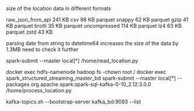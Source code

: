size of the location data in different formats

raw_json_from_api 241 KB
csv 98 KB
parquet snappy 62 KB
parquet gzip 41 KB
parquet brotli 35 KB
parquet uncompressed 114 KB
parquet lz4 63 KB
parquet zstd 43 KB

parsing date from string to datetime64 increases the size of the data by 1.3MB
need to check it further




spark-submit --master local[*] /home/read_location.py

docker exec hdfs-namenode hadoop fs -chown root /
docker exec spark_structured_streaming_master_bd spark-submit --master local[*] --packages org.apache.spark:spark-sql-kafka-0-10_2.12:3.0.0 /home/process_location.py

kafka-topics.sh --bootstrap-server kafka_bd:9093 --list
